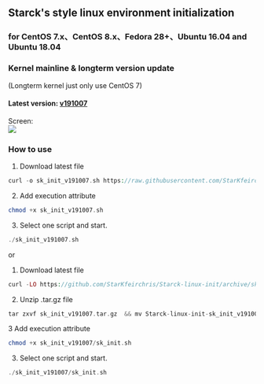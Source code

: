 Starck's style linux environment initialization
----------------------------------------------------------------

### for CentOS 7.x、CentOS 8.x、Fedora 28+、Ubuntu 16.04 and Ubuntu 18.04

### Kernel mainline & longterm version update
(Longterm kernel just only use CentOS 7)

#### Latest version: [v191007](https://github.com/StarKfeirchris/Starck-linux-init/releases/tag/v191007)

Screen:  
![](https://i.imgur.com/z2PdFUR.png)

### How to use

1. Download latest file
```php
curl -o sk_init_v191007.sh https://raw.githubusercontent.com/StarKfeirchris/Starck-linux-init/master/sk_init.sh
```

2. Add execution attribute
```php
chmod +x sk_init_v191007.sh
```

3. Select one script and start.
```php
./sk_init_v191007.sh
```

or

1. Download latest file
```php
curl -LO https://github.com/StarKfeirchris/Starck-linux-init/archive/sk_init_v191007.tar.gz
```

2. Unzip .tar.gz file
```php
tar zxvf sk_init_v191007.tar.gz  && mv Starck-linux-init-sk_init_v191007 sk_init_v191007
```

3 Add execution attribute
```php
chmod +x sk_init_v191007/sk_init.sh
```

3. Select one script and start.
```php
./sk_init_v191007/sk_init.sh
```
